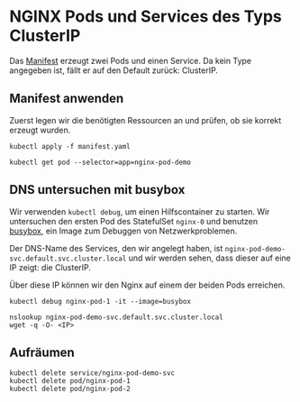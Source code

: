 # NGINX Pods und Services des Typs ClusterIP

Das [Manifest](manifest.yaml) erzeugt zwei Pods und einen Service. Da kein Type angegeben ist, fällt er auf den Default zurück: ClusterIP.

## Manifest anwenden
Zuerst legen wir die benötigten Ressourcen an und prüfen, ob sie korrekt erzeugt wurden.
```shell
kubectl apply -f manifest.yaml
```
```shell
kubectl get pod --selector=app=nginx-pod-demo
```

## DNS untersuchen mit busybox

Wir verwenden `kubectl debug`, um einen Hilfscontainer zu starten. Wir untersuchen den ersten Pod des StatefulSet `nginx-0` und benutzen [busybox](https://github.com/mirror/busybox), ein Image zum Debuggen von Netzwerkproblemen.

Der DNS-Name des Services, den wir angelegt haben, ist
`nginx-pod-demo-svc.default.svc.cluster.local` und wir werden sehen, dass dieser auf eine IP zeigt: die ClusterIP.

Über diese IP können wir den Nginx auf einem der beiden Pods erreichen.

```shell
kubectl debug nginx-pod-1 -it --image=busybox
```
```shell
nslookup nginx-pod-demo-svc.default.svc.cluster.local
wget -q -O- <IP>
```

## Aufräumen
```shell
kubectl delete service/nginx-pod-demo-svc
kubectl delete pod/nginx-pod-1
kubectl delete pod/nginx-pod-2
```

